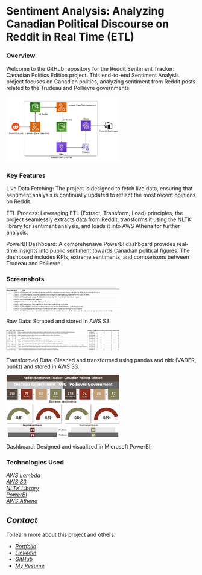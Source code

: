 # Sentiment Analysis: Analyzing Canadian Political Discourse on Reddit in Real Time (ETL)

### Overview 
Welcome to the GitHub repository for the Reddit Sentiment Tracker: Canadian Politics Edition project. This end-to-end Sentiment Analysis project focuses on Canadian politics, analyzing sentiment from Reddit posts related to the Trudeau and Poilievre governments.

<p float="left">
  <img src="https://github.com/yashspatel/canadian-politics-sentiment-analysis/blob/main/ETL%20flow.jpg" width="300" />
</p>

### Key Features
Live Data Fetching: The project is designed to fetch live data, ensuring that sentiment analysis is continually updated to reflect the most recent opinions on Reddit.

ETL Process: Leveraging ETL (Extract, Transform, Load) principles, the project seamlessly extracts data from Reddit, transforms it using the NLTK library for sentiment analysis, and loads it into AWS Athena for further analysis.

PowerBI Dashboard: A comprehensive PowerBI dashboard provides real-time insights into public sentiment towards Canadian political figures. The dashboard includes KPIs, extreme sentiments, and comparisons between Trudeau and Poilievre.

### Screenshots

<p float="left">
  <img src="https://raw.githubusercontent.com/yashspatel/canadian-politics-sentiment-analysis/main/Raw%20data.jpg" width="300" />
  <p>
    Raw Data: Scraped and stored in AWS S3.
  </p>
  <img src="https://github.com/yashspatel/canadian-politics-sentiment-analysis/blob/main/Transformed%20data.jpg" width="300" />
  <p>
    Transformed Data: Cleaned and transformed using pandas and nltk (VADER, punkt) and stored in AWS S3.
  </p>
  
</p>
<p float="left">
  <img src="https://github.com/yashspatel/canadian-politics-sentiment-analysis/blob/main/Dashboard.jpg" width="300" />
  <p>
    Dashboard: Designed and visualized in Microsoft PowerBI.
  </p>
</p>


### Technologies Used
[*AWS Lambda*](https://aws.amazon.com/lambda/)<br>
[*AWS S3*](https://aws.amazon.com/s3/)<br>
[*NLTK Library*](https://www.nltk.org/)<br>
[*PowerBI*](https://www.microsoft.com/en-us/power-platform/products/power-bi)<br>
[*AWS Athena*](https://aws.amazon.com/athena/)<br>

## *Contact*

To learn more about this project and others:

- [*Portfolio*](https://www.yashpatel.work/)
- [*LinkedIn*](https://www.linkedin.com/in/yashsanjaykumarpatel/)
- [*GitHub*](https://github.com/yashspatel)
- [*My Resume*](https://yashspatel.netlify.app/images/Yash's%20Resume.pdf) 
